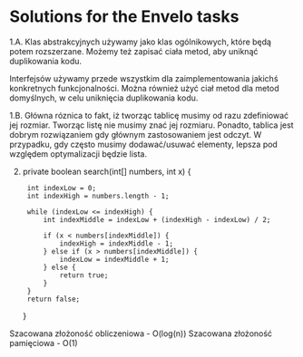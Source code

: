 
# Solutions for the Envelo tasks


1.A.
Klas abstrakcyjnych używamy jako klas ogólnikowych, które będą potem rozszerzane.
Możemy też zapisać ciała metod, aby uniknąć duplikowania kodu.

Interfejsów używamy przede wszystkim dla zaimplementowania jakichś konkretnych funkcjonalności.
Można również użyć ciał metod dla metod domyślnych, w celu uniknięcia duplikowania kodu.

1.B.
Główna róznica to fakt, iż tworząc tablicę musimy od razu zdefiniować jej rozmiar.
Tworząc listę nie musimy znać jej rozmiaru.
Ponadto, tablica jest dobrym rozwiązaniem gdy głównym zastosowaniem jest odczyt.
W przypadku, gdy często musimy dodawać/usuwać elementy, lepsza pod względem optymalizacji będzie lista.

2.
    private boolean search(int[] numbers, int x) {

        int indexLow = 0;
        int indexHigh = numbers.length - 1;

        while (indexLow <= indexHigh) {
            int indexMiddle = indexLow + (indexHigh - indexLow) / 2;

            if (x < numbers[indexMiddle]) {
                indexHigh = indexMiddle - 1;
            } else if (x > numbers[indexMiddle]) {
                indexLow = indexMiddle + 1;
            } else {
                return true;
            }
        }
        return false;
    }

Szacowana złożoność obliczeniowa - O(log(n))
Szacowana złożoność pamięciowa - O(1)

